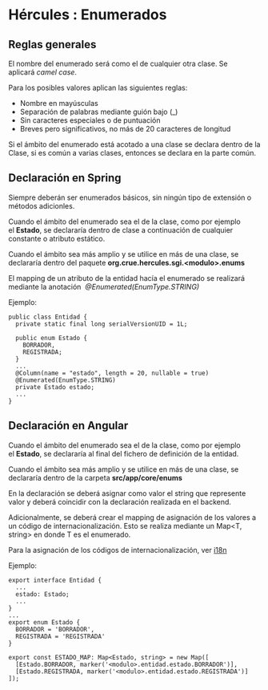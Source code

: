 # Hércules : Enumerados



## Reglas generales

El nombre del enumerado será como el de cualquier otra clase. Se aplicará *camel case*.

Para los posibles valores aplican las siguientes reglas:

* Nombre en mayúsculas
* Separación de palabras mediante guión bajo (\_)
* Sin caracteres especiales o de puntuación
* Breves pero significativos, no más de 20 caracteres de longitud

Si el ámbito del enumerado está acotado a una clase se declara dentro de la Clase, si es común a varias clases, entonces se declara en la parte común.

## Declaración en Spring

Siempre deberán ser enumerados básicos, sin ningún tipo de extensión o métodos adicionles.

Cuando el ámbito del enumerado sea el de la clase, como por ejemplo el **Estado**, se declararía dentro de clase a continuación de cualquier constante o atributo estático.

Cuando el ámbito sea más amplio y se utilice en más de una clase, se declararía dentro del paquete **org.crue.hercules.sgi.\<modulo\>.enums**

El mapping de un atributo de la entidad hacía el enumerado se realizará mediante la anotación  *@Enumerated(EnumType.STRING)*

Ejemplo:



```
public class Entidad {
  private static final long serialVersionUID = 1L;

  public enum Estado {
	BORRADOR,
    REGISTRADA;
  }
  ...
  @Column(name = "estado", length = 20, nullable = true)
  @Enumerated(EnumType.STRING)
  private Estado estado;
  ...
}
```

## Declaración en Angular

Cuando el ámbito del enumerado sea el de la clase, como por ejemplo el **Estado**, se declararía al final del fichero de definición de la entidad.

Cuando el ámbito sea más amplio y se utilice en más de una clase, se declararía dentro de la carpeta **src/app/core/enums**

En la declaración se deberá asignar como valor el string que represente valor y deberá coincidir con la declaración realizada en el backend.

Adicionalmente, se deberá crear el mapping de asignación de los valores a un código de internacionalización. Esto se realiza mediante un Map\<T, string\> en donde T es el enumerado.

Para la asignación de los códigos de internacionalización, ver [i18n](https://confluence.treelogic.com/display/HERCULES/i18n "https://confluence.treelogic.com/display/HERCULES/i18n")

Ejemplo:



```
export interface Entidad {
  ...
  estado: Estado;
  ...
}
...
export enum Estado {
  BORRADOR = 'BORRADOR',
  REGISTRADA = 'REGISTRADA'
}

export const ESTADO_MAP: Map<Estado, string> = new Map([
  [Estado.BORRADOR, marker('<modulo>.entidad.estado.BORRADOR')],
  [Estado.REGISTRADA, marker('<modulo>.entidad.estado.REGISTRADA')]
]);
```

  





